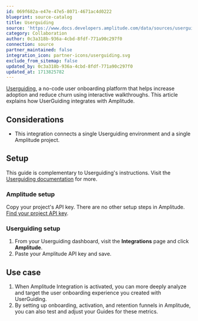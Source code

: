 ```yaml
---
id: 069f682a-e47e-47e5-8071-4671ac4d0222
blueprint: source-catalog
title: Userguiding
source: 'https://www.docs.developers.amplitude.com/data/sources/userguiding'
category: Collaboration
author: 0c3a318b-936a-4cbd-8fdf-771a90c297f0
connection: source
partner_maintained: false
integration_icon: partner-icons/userguiding.svg
exclude_from_sitemap: false
updated_by: 0c3a318b-936a-4cbd-8fdf-771a90c297f0
updated_at: 1713825782
---
```

[Userguiding](https://Userguiding.com/), a no-code user onboarding platform that helps increase adoption and reduce churn using interactive walkthroughs. This article explains how UserGuiding integrates with Amplitude.

## Considerations

- This integration connects a single Userguiding environment and a single Amplitude project.

## Setup

This guide is complementary to Userguiding's instructions. Visit the [Userguiding documentation](https://help.userguiding.com/en/articles/6998630-amplitude-integration) for more.

### Amplitude setup

Copy your project's API key. There are no other setup steps in Amplitude. [Find your project API key](/docs/apis/find-api-credentials.md).

### Userguiding setup

1. From your Userguiding dashboard, visit the **Integrations** page and click **Amplitude**.
2. Paste your Amplitude API key and save.

## Use case

1. When Amplitude Integration is activated, you can more deeply analyze and target the user onboarding experience you created with UserGuiding.
2. By setting up onboarding, activation, and retention funnels in Amplitude, you can also test and adjust your Guides for these metrics.